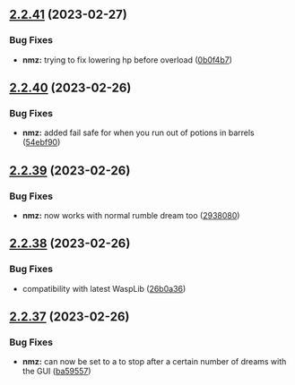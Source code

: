 ## [2.2.41](https://github.com/Torwent/wasp-free/compare/v2.2.40...v2.2.41) (2023-02-27)


### Bug Fixes

* **nmz:** trying to fix lowering hp before overload ([0b0f4b7](https://github.com/Torwent/wasp-free/commit/0b0f4b7b4aee20d5c37d0b20f46a7585adb4c1d0))



## [2.2.40](https://github.com/Torwent/wasp-free/compare/v2.2.39...v2.2.40) (2023-02-26)


### Bug Fixes

* **nmz:** added fail safe for when you run out of potions in barrels ([54ebf90](https://github.com/Torwent/wasp-free/commit/54ebf9083ce0f5f5235dfe54738a831f2108d378))



## [2.2.39](https://github.com/Torwent/wasp-free/compare/v2.2.38...v2.2.39) (2023-02-26)


### Bug Fixes

* **nmz:** now works with normal rumble dream too ([2938080](https://github.com/Torwent/wasp-free/commit/2938080c019ed67190e668f96357f89f5cb06e36))



## [2.2.38](https://github.com/Torwent/wasp-free/compare/v2.2.37...v2.2.38) (2023-02-26)


### Bug Fixes

* compatibility with latest WaspLib ([26b0a36](https://github.com/Torwent/wasp-free/commit/26b0a367fa8238838c10f660ff71bb7f005bbb1b))



## [2.2.37](https://github.com/Torwent/wasp-free/compare/v2.2.36...v2.2.37) (2023-02-26)


### Bug Fixes

* **nmz:** can now be set to a to stop after a certain number of dreams with the GUI ([ba59557](https://github.com/Torwent/wasp-free/commit/ba59557fd8f8a69b6df01c73304e3e47ae61a2e1))



